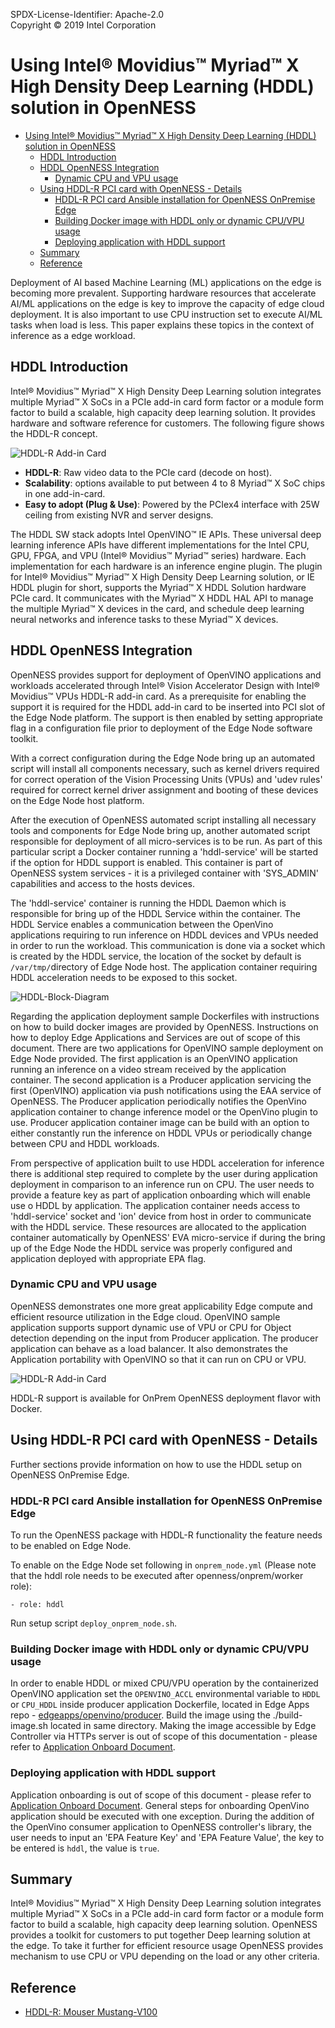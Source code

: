 SPDX-License-Identifier: Apache-2.0    
Copyright © 2019 Intel Corporation    

# Using Intel® Movidius™ Myriad™ X High Density Deep Learning (HDDL) solution in OpenNESS 

- [Using Intel® Movidius™ Myriad™ X High Density Deep Learning (HDDL) solution in OpenNESS](#using-intel%c2%ae-movidius%e2%84%a2-myriad%e2%84%a2-x-high-density-deep-learning-hddl-solution-in-openness)
  - [HDDL Introduction](#hddl-introduction)
  - [HDDL OpenNESS Integration](#hddl-openness-integration)
    - [Dynamic CPU and VPU usage](#dynamic-cpu-and-vpu-usage)
  - [Using HDDL-R PCI card with OpenNESS - Details](#using-hddl-r-pci-card-with-openness---details)
    - [HDDL-R PCI card Ansible installation for OpenNESS OnPremise Edge](#hddl-r-pci-card-ansible-installation-for-openness-onpremise-edge)
    - [Building Docker image with HDDL only or dynamic CPU/VPU usage](#building-docker-image-with-hddl-only-or-dynamic-cpuvpu-usage)
    - [Deploying application with HDDL support](#deploying-application-with-hddl-support)
  - [Summary](#summary)
  - [Reference](#reference)

Deployment of AI based Machine Learning (ML) applications on the edge is becoming more prevalent. Supporting hardware resources that accelerate AI/ML applications on the edge is key to improve the capacity of edge cloud deployment. It is also important to use CPU instruction set to execute AI/ML tasks when load is less. This paper explains these topics in the context of inference as a edge workload. 

## HDDL Introduction
Intel® Movidius™ Myriad™ X High Density Deep Learning solution integrates multiple Myriad™ X SoCs in a PCIe add-in card form factor or a module form factor to build a scalable, high capacity deep learning solution. It provides hardware and software reference for customers. The following figure shows the HDDL-R concept.

![HDDL-R Add-in Card](hddl-images/openness_HDDL.png)

- <b>HDDL-R</b>: Raw video data to the PCIe card (decode on host).
- <b>Scalability</b>: options available to put between 4 to 8 Myriad™ X SoC chips in one add-in-card.
- <b>Easy to adopt (Plug & Use)</b>: Powered by the PCIex4 interface with 25W ceiling from existing NVR and server designs.

The HDDL SW stack adopts Intel OpenVINO™ IE APIs. These universal deep learning inference APIs have different implementations for the Intel CPU, GPU, FPGA, and VPU (Intel® Movidius™ Myriad™ series) hardware.
Each implementation for each hardware is an inference engine plugin.
The plugin for Intel® Movidius™ Myriad™ X High Density Deep Learning solution, or IE HDDL plugin for short, supports the Myriad™ X HDDL Solution hardware PCIe card. It communicates with the Myriad™ X HDDL HAL API to manage the multiple Myriad™ X devices in the card, and schedule deep learning neural networks and inference tasks to these Myriad™ X devices.

## HDDL OpenNESS Integration

OpenNESS provides support for deployment of OpenVINO applications and workloads accelerated through Intel® Vision Accelerator Design with Intel® Movidius™ VPUs HDDL-R add-in card. As a prerequisite for enabling the support it is required for the HDDL add-in card to be inserted into PCI slot of the Edge Node platform. The support is then enabled by setting appropriate flag in a configuration file prior to deployment of the Edge Node software toolkit.

With a correct configuration during the Edge Node bring up an automated script will install all components necessary, such as kernel drivers required for correct operation of the Vision Processing Units (VPUs) and 'udev rules' required for correct kernel driver assignment and booting of these devices on the Edge Node host platform.

After the execution of OpenNESS automated script installing all necessary tools and components for Edge Node bring up, another automated script responsible for deployment of all micro-services is to be run. As part of this particular script a Docker container running a 'hddl-service' will be started if the option for HDDL support is enabled. This container is part of OpenNESS system services - it is a privileged container with 'SYS_ADMIN' capabilities and access to the hosts devices.

The 'hddl-service' container is running the HDDL Daemon which is responsible for bring up of the HDDL Service within the container. The HDDL Service enables a communication between the OpenVino applications requiring to run inference on HDDL devices and VPUs needed in order to run the workload. This communication is done via a socket which is created by the HDDL service, the location of the socket by default is `/var/tmp/`directory of Edge Node host. The application container requiring HDDL acceleration needs to be exposed to this socket.

![HDDL-Block-Diagram](hddl-images/hddlservice.png)

Regarding the application deployment sample Dockerfiles with instructions on how to build docker images are provided by OpenNESS. Instructions on how to deploy Edge Applications and Services are out of scope of this document. There are two applications for OpenVINO sample deployment on Edge Node provided. The first application is an OpenVINO application running an inference on a video stream received by the application container. The second application is a Producer application servicing the first (OpenVINO) application via push notifications using the EAA service of OpenNESS. The Producer application periodically notifies the OpenVino application container to change inference model or the OpenVino plugin to use.
Producer application container image can be build with an option to either constantly run the inference on HDDL VPUs or periodically change between CPU and HDDL workloads.

From perspective of application built to use HDDL acceleration for inference there is additional step required to complete by the user during application deployment in comparison to an inference run on CPU. The user needs to provide a feature key as part of application onboarding which will enable use o HDDL by application. The application container needs access to 'hddl-service' socket and 'ion' device from host in order to communicate with the HDDL service. These resources are allocated to the application container automatically by OpenNESS' EVA micro-service if during the bring up of the Edge Node the HDDL service was properly configured and application deployed with appropriate EPA flag.

### Dynamic CPU and VPU usage
OpenNESS demonstrates one more great applicability Edge compute and efficient resource utilization in the Edge cloud. OpenVINO sample application supports support dynamic use of VPU or CPU for Object detection depending on the input from Producer application. The producer application can behave as a load balancer. It also demonstrates the Application portability with OpenVINO so that it can run on CPU or VPU.

![HDDL-R Add-in Card](hddl-images/openness_dynamic.png)

HDDL-R support is available for OnPrem OpenNESS deployment flavor with Docker.

## Using HDDL-R PCI card with OpenNESS - Details
Further sections provide information on how to use the HDDL setup on OpenNESS OnPremise Edge.

### HDDL-R PCI card Ansible installation for OpenNESS OnPremise Edge
To run the OpenNESS package with HDDL-R functionality the feature needs to be enabled on Edge Node.

To enable on the Edge Node set following in `onprem_node.yml` (Please note that the hddl role needs to be executed after openness/onprem/worker role):

```
- role: hddl
```
Run setup script `deploy_onprem_node.sh`.

### Building Docker image with HDDL only or dynamic CPU/VPU usage

In order to enable HDDL or mixed CPU/VPU operation by the containerized OpenVINO application set the `OPENVINO_ACCL` environmental variable to `HDDL` or `CPU_HDDL` inside producer application Dockerfile, located in Edge Apps repo - [edgeapps/openvino/producer](https://github.com/open-ness/edgeapps/blob/master/openvino/producer/Dockerfile). Build the image using the ./build-image.sh located in same directory. Making the image accessible by Edge Controller via HTTPs server is out of scope of this documentation - please refer to [Application Onboard Document](https://github.com/open-ness/specs/blob/master/doc/applications-onboard/on-premises-applications-onboarding.md).

### Deploying application with HDDL support

Application onboarding is out of scope of this document - please refer to [Application Onboard Document](https://github.com/open-ness/specs/blob/master/doc/applications-onboard/on-premises-applications-onboarding.md). General steps for onboarding OpenVino application should be executed with one exception. During the addition of the OpenVino consumer application to OpenNESS controller's library, the user needs to input an 'EPA Feature Key' and 'EPA Feature Value', the key to be entered is `hddl`, the value is `true`.

## Summary
Intel® Movidius™ Myriad™ X High Density Deep Learning solution integrates multiple Myriad™ X SoCs in a PCIe add-in card form factor or a module form factor to build a scalable, high capacity deep learning solution. OpenNESS provides a toolkit for customers to put together Deep learning solution at the edge. To take it further for efficient resource usage OpenNESS provides mechanism to use CPU or VPU depending on the load or any other criteria.

## Reference 
- [HDDL-R: Mouser Mustang-V100](https://www.mouser.ie/datasheet/2/763/Mustang-V100_brochure-1526472.pdf)  